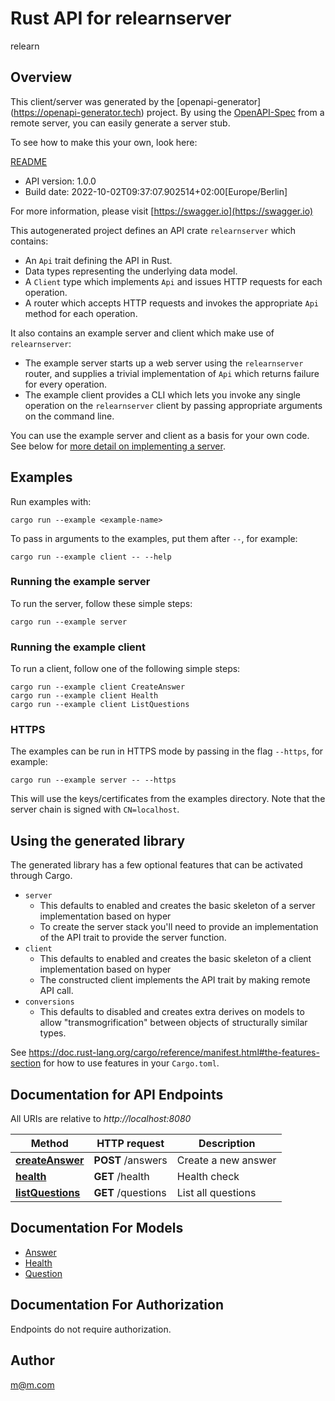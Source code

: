# Rust API for relearnserver

relearn

## Overview

This client/server was generated by the [openapi-generator]
(https://openapi-generator.tech) project.  By using the
[OpenAPI-Spec](https://github.com/OAI/OpenAPI-Specification) from a remote
server, you can easily generate a server stub.

To see how to make this your own, look here:

[README]((https://openapi-generator.tech))

- API version: 1.0.0
- Build date: 2022-10-02T09:37:07.902514+02:00[Europe/Berlin]

For more information, please visit [https://swagger.io](https://swagger.io)

This autogenerated project defines an API crate `relearnserver` which contains:
* An `Api` trait defining the API in Rust.
* Data types representing the underlying data model.
* A `Client` type which implements `Api` and issues HTTP requests for each operation.
* A router which accepts HTTP requests and invokes the appropriate `Api` method for each operation.

It also contains an example server and client which make use of `relearnserver`:

* The example server starts up a web server using the `relearnserver`
    router, and supplies a trivial implementation of `Api` which returns failure
    for every operation.
* The example client provides a CLI which lets you invoke
    any single operation on the `relearnserver` client by passing appropriate
    arguments on the command line.

You can use the example server and client as a basis for your own code.
See below for [more detail on implementing a server](#writing-a-server).

## Examples

Run examples with:

```
cargo run --example <example-name>
```

To pass in arguments to the examples, put them after `--`, for example:

```
cargo run --example client -- --help
```

### Running the example server
To run the server, follow these simple steps:

```
cargo run --example server
```

### Running the example client
To run a client, follow one of the following simple steps:

```
cargo run --example client CreateAnswer
cargo run --example client Health
cargo run --example client ListQuestions
```

### HTTPS
The examples can be run in HTTPS mode by passing in the flag `--https`, for example:

```
cargo run --example server -- --https
```

This will use the keys/certificates from the examples directory. Note that the
server chain is signed with `CN=localhost`.

## Using the generated library

The generated library has a few optional features that can be activated through Cargo.

* `server`
    * This defaults to enabled and creates the basic skeleton of a server implementation based on hyper
    * To create the server stack you'll need to provide an implementation of the API trait to provide the server function.
* `client`
    * This defaults to enabled and creates the basic skeleton of a client implementation based on hyper
    * The constructed client implements the API trait by making remote API call.
* `conversions`
    * This defaults to disabled and creates extra derives on models to allow "transmogrification" between objects of structurally similar types.

See https://doc.rust-lang.org/cargo/reference/manifest.html#the-features-section for how to use features in your `Cargo.toml`.

## Documentation for API Endpoints

All URIs are relative to *http://localhost:8080*

Method | HTTP request | Description
------------- | ------------- | -------------
[**createAnswer**](docs/relern_api.md#createAnswer) | **POST** /answers | Create a new answer
[**health**](docs/relern_api.md#health) | **GET** /health | Health check
[**listQuestions**](docs/relern_api.md#listQuestions) | **GET** /questions | List all questions


## Documentation For Models

 - [Answer](docs/Answer.md)
 - [Health](docs/Health.md)
 - [Question](docs/Question.md)


## Documentation For Authorization
 Endpoints do not require authorization.


## Author

m@m.com

